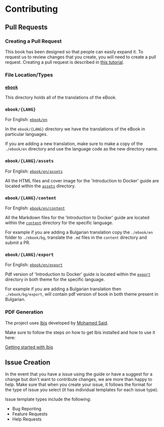 # Contributing

## Pull Requests

### Creating a Pull Request

This book has been designed so that people can easily expand it.
To request us to review changes that you create, you will need to create a pull request.
Creating a pull request is described in
 [this tutorial](https://www.digitalocean.com/community/tutorials/how-to-create-a-pull-request-on-github).

### File Location/Types

### [`ebook`](./ebook)

This directory holds all of the translations of the eBook.

### `ebook/{LANG}`
For English:
[`ebook/en`](./ebook/en)

In the `ebook/{LANG}` directory we have the translations of the eBook in particular languages.

If you are adding a new translation, make sure to make a copy of the `./ebook/en` directory and use the language code as the new directory name.

### `ebook/{LANG}/assets`
For English:
[`ebook/en/assets`](./ebook/en/assets)

All the HTML files and cover image for the 'Introduction to Docker' guide are located within the [`assets`](./ebook/en/assets) directory.

### `ebook/{LANG}/content`
For English:
[`ebook/en/content`](./ebook/en/content)

All the Markdown files for the 'Introduction to Docker' guide are located within the [`content`](./ebook/en/content) directory for the specific language.

For example if you are adding a Bulgarian translation copy the `./ebook/en` folder to `./ebook/bg`, translate the `.md` files in the `content` directory and submit a PR.

### `ebook/{LANG}/export`
For English:
[`ebook/en/export`](./ebook/en/export)

Pdf version of 'Introduction to Docker' guide is located within the [`export`](./ebook/en/export) directory in both theme for the specific language.

For example if you are adding a Bulgarian translation then `./ebook/bg/export`, will contain pdf version of book in both theme present in Bulgarian.

### PDF Generation

The project uses [Ibis](https://github.com/themsaid/ibis/) developed by [Mohamed Said](https://github.com/themsaid).

Make sure to follow the steps on how to get Ibis installed and how to use it here:

[Getting started with Ibis](https://github.com/themsaid/ibis/#installation)

## Issue Creation

In the event that you have a issue using the guide or have a suggest for a change but don't want to contribute changes,
 we are more than happy to help.
Make sure that when you create your issue, it follows the format for the type of issue you select
 (it has individual templates for each issue type).

Issue template types include the following:
 - Bug Reporting
 - Feature Requests
 - Help Requests
